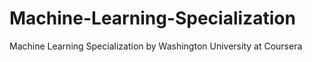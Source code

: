 # Machine-Learning-Specialization
Machine Learning Specialization by Washington University at Coursera
